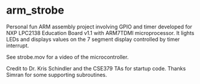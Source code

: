 # arm_strobe
Personal fun ARM assembly project involving GPIO and timer developed for NXP LPC2138 Education Board v1.1 with ARM7TDMI microprocessor. It lights LEDs and displays values on the 7 segment display controlled by timer interrupt.

See strobe.mov for a video of the microcontroller.

Credit to Dr. Kris Schindler and the CSE379 TAs for startup code. Thanks Simran for some supporting subroutines.
